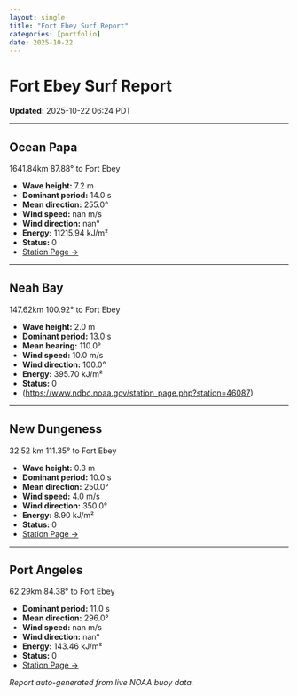 ```yaml
---
layout: single
title: "Fort Ebey Surf Report"
categories: [portfolio]
date: 2025-10-22
---
```


# Fort Ebey Surf Report
**Updated:** 2025-10-22 06:24 PDT

---

## Ocean Papa 
1641.84km 87.88° to Fort Ebey
- **Wave height:** 7.2 m  
- **Dominant period:** 14.0 s  
- **Mean direction:** 255.0°  
- **Wind speed:** nan m/s  
- **Wind direction:** nan°  
- **Energy:** 11215.94 kJ/m²  
- **Status:** 0  
- [Station Page →](https://www.ndbc.noaa.gov/station_page.php?station=46246)

---

## Neah Bay 
147.62km 100.92° to Fort Ebey

- **Wave height:** 2.0 m  
- **Dominant period:** 13.0 s  
- **Mean bearing:** 110.0°  
- **Wind speed:** 10.0 m/s  
- **Wind direction:** 100.0°  
- **Energy:** 395.70 kJ/m²  
- **Status:** 0  
- (https://www.ndbc.noaa.gov/station_page.php?station=46087)

---

## New Dungeness 
32.52 km 111.35° to Fort Ebey 

- **Wave height:** 0.3 m  
- **Dominant period:** 10.0 s  
- **Mean direction:** 250.0°  
- **Wind speed:** 4.0 m/s  
- **Wind direction:** 350.0°  
- **Energy:** 8.90 kJ/m²  
- **Status:** 0  
- [Station Page →](https://www.ndbc.noaa.gov/station_page.php?station=46088)

---

## Port Angeles 
62.29km 84.38° to Fort Ebey 
- **Dominant period:** 11.0 s  
- **Mean direction:** 296.0°  
- **Wind speed:** nan m/s  
- **Wind direction:** nan°  
- **Energy:** 143.46 kJ/m²  
- **Status:** 0  
- [Station Page →](https://www.ndbc.noaa.gov/station_page.php?station=46267)

*Report auto-generated from live NOAA buoy data.*
